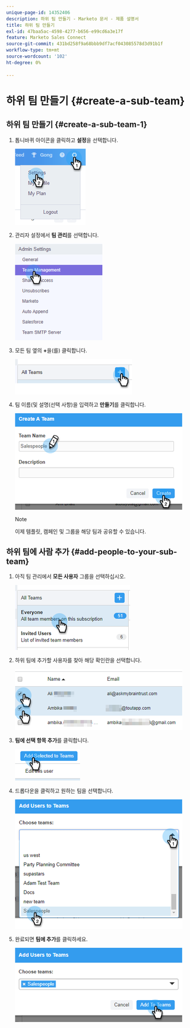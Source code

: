 ```yaml
---
unique-page-id: 14352406
description: 하위 팀 만들기 - Marketo 문서 - 제품 설명서
title: 하위 팀 만들기
exl-id: 47baa5ac-4598-4277-b656-e99cd6a3e17f
feature: Marketo Sales Connect
source-git-commit: 431bd258f9a68bbb9df7acf043085578d3d91b1f
workflow-type: tm+mt
source-wordcount: '102'
ht-degree: 0%

---
```


# 하위 팀 만들기 {#create-a-sub-team}

## 하위 팀 만들기 {#create-a-sub-team-1}

1. 톱니바퀴 아이콘을 클릭하고 **설정**&#x200B;을 선택합니다.

   ![](assets/one-1.png)

1. 관리자 설정에서 **팀 관리**&#x200B;를 선택합니다.

   ![](assets/two-1.png)

1. 모든 팀 옆의 **+**&#x200B;을(를) 클릭합니다.

   ![](assets/three-1.png)

1. 팀 이름(및 설명(선택 사항)을 입력하고 **만들기**&#x200B;를 클릭합니다.

   ![](assets/four-1.png)

   >[!NOTE]
   >
   >이제 템플릿, 캠페인 및 그룹을 해당 팀과 공유할 수 있습니다.

## 하위 팀에 사람 추가 {#add-people-to-your-sub-team}

1. 아직 팀 관리에서 **모든 사용자** 그룹을 선택하십시오.

   ![](assets/five-1.png)

1. 하위 팀에 추가할 사용자를 찾아 해당 확인란을 선택합니다.

   ![](assets/six.png)

1. **팀에 선택 항목 추가**&#x200B;를 클릭합니다.

   ![](assets/seven.png)

1. 드롭다운을 클릭하고 원하는 팀을 선택합니다.

   ![](assets/eight.png)

1. 완료되면 **팀에 추가**&#x200B;를 클릭하세요.

   ![](assets/nine.png)
